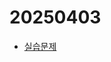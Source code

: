 # 20250403
- [실습문제](https://leetcode.com/problems/put-marbles-in-bags/?envType=daily-question&envId=2025-03-31)